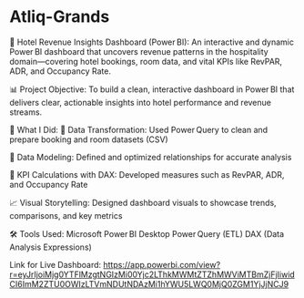 # Atliq-Grands

🚀 Hotel Revenue Insights Dashboard (Power BI):
An interactive and dynamic Power BI dashboard that uncovers revenue patterns in the hospitality domain—covering hotel bookings, room data, and vital KPIs like RevPAR, ADR, and Occupancy Rate.

📊 Project Objective:
To build a clean, interactive dashboard in Power BI that delivers clear, actionable insights into hotel performance and revenue streams.

🔧 What I Did:
🔄 Data Transformation: Used Power Query to clean and prepare booking and room datasets (CSV)

🔗 Data Modeling: Defined and optimized relationships for accurate analysis

🧮 KPI Calculations with DAX: Developed measures such as RevPAR, ADR, and Occupancy Rate

📈 Visual Storytelling: Designed dashboard visuals to showcase trends, comparisons, and key metrics

🛠 Tools Used:
Microsoft Power BI Desktop
Power Query (ETL)
DAX (Data Analysis Expressions)

Link for Live Dashboard: https://app.powerbi.com/view?r=eyJrIjoiMjg0YTFlMzgtNGIzMi00Yjc2LThkMWMtZTZhMWViMTBmZjFjIiwidCI6ImM2ZTU0OWIzLTVmNDUtNDAzMi1hYWU5LWQ0MjQ0ZGM1YjJjNCJ9
